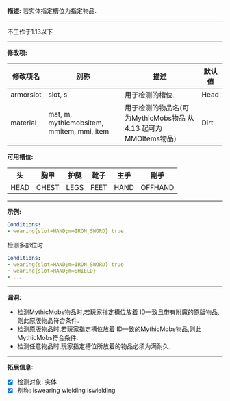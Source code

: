 **描述:** 若实体指定槽位为指定物品.

---

不工作于1.13以下

---

**修改项:**

| 修改项名  | 别称      | 描述 | 默认值 |
| --------- | --------- | ----------- | - |
| armorslot | slot, s   | 用于检测的槽位. | Head |
| material  | mat, m, mythicmobsitem, mmitem, mmi, item | 用于检测的物品名(可为MythicMobs物品 从 4.13 起可为MMOItems物品) | Dirt |

**可用槽位:**

| 头   | 胸甲  | 护腿 | 靴子 | 主手 | 副手    |   
| ---- | ----- | ---- | ---- | ---- | ------- |   
| HEAD | CHEST | LEGS | FEET | HAND | OFFHAND |   
---

**示例:**

```yaml
Conditions:
- wearing{slot=HAND;m=IRON_SWORD} true
```
检测多部位时  
```yaml
Conditions:
- wearing{slot=HAND;m=IRON_SWORD} true
- wearing{slot=HAND;m=SHIELD}
- ..。
```

---

**漏洞:**
- 检测MythicMobs物品时,若玩家指定槽位放着 ID一致且带有附魔的原版物品,则此原版物品符合条件.
- 检测原版物品时,若玩家指定槽位放着 ID一致的MythicMobs物品,则此MythicMobs符合条件.
- 检测任意物品时,玩家指定槽位所放着的物品必须为满耐久.
---

**拓展信息:**

- [x] 检测对象: 实体
- [x] 别称: iswearing wielding iswielding